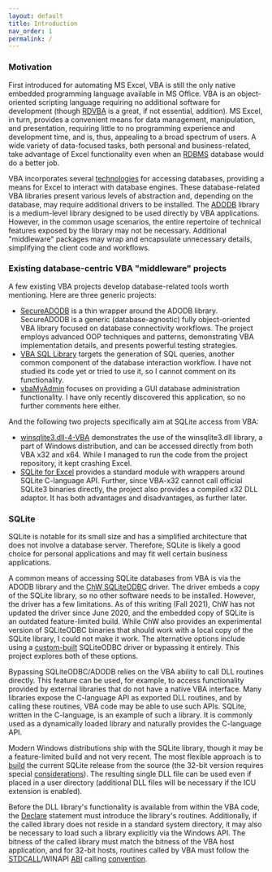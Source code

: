 ```yaml
---
layout: default
title: Introduction
nav_order: 1
permalink: /
---
```


### Motivation

First introduced for automating MS Excel, VBA is still the only native embedded programming language available in MS Office. VBA is an object-oriented scripting language requiring no additional software for development (though [RDVBA][] is a great, if not essential, addition). MS Excel, in turn, provides a convenient means for data management, manipulation, and presentation, requiring little to no programming experience and development time, and is, thus, appealing to a broad spectrum of users. A wide variety of data-focused tasks, both personal and business-related, take advantage of Excel functionality even when an [RDBMS][] database would do a better job.

VBA incorporates several [technologies][VBA RDBMS] for accessing databases, providing a means for Excel to interact with database engines. These database-related VBA libraries present various levels of abstraction and, depending on the database, may require additional drivers to be installed. The [ADODB][] library is a medium-level library designed to be used directly by VBA applications. However, in the common usage scenarios, the entire repertoire of technical features exposed by the library may not be necessary. Additional "middleware" packages may wrap and encapsulate unnecessary details, simplifying the client code and workflows.

### Existing database-centric VBA "middleware" projects

A few existing VBA projects develop database-related tools worth mentioning. Here are three generic projects:

* [SecureADODB][] is a thin wrapper around the ADODB library. SecureADODB is a generic (database-agnostic) fully object-oriented VBA library focused on database connectivity workflows. The project employs advanced OOP techniques and patterns, demonstrating VBA implementation details, and presents powerful testing strategies.
* [VBA SQL Library][] targets the generation of SQL queries, another common component of the database interaction workflow. I have not studied its code yet or tried to use it, so I cannot comment on its functionality.
* [vbaMyAdmin][] focuses on providing a GUI database administration functionality. I have only recently discovered this application, so no further comments here either.

And the following two projects specifically aim at SQLite access from VBA:

* [winsqlite3.dll-4-VBA][] demonstrates the use of the winsqlite3.dll library, a part of Windows distribution, and can be accessed directly from both VBA x32 and x64. While I managed to run the code from the project repository, it kept crashing Excel.
* [SQLite for Excel][] provides a standard module with wrappers around SQLite C-language API. Further, since VBA-x32 cannot call official SQLite3 binaries directly, the project also provides a compiled x32 DLL adaptor. It has both advantages and disadvantages, as further later.

### SQLite

SQLite is notable for its small size and has a simplified architecture that does not involve a database server. Therefore, SQLite is likely a good choice for personal applications and may fit well certain business applications.

A common means of accessing SQLite databases from VBA is via the ADODB library and the [ChW SQLiteODBC][] driver. The driver embeds a copy of the SQLite library, so no other software needs to be installed. However, the driver has a few limitations. As of this writing (Fall 2021), ChW has not updated the driver since June 2020, and the embedded copy of SQLite is an outdated feature-limited build. While ChW also provides an experimental version of SQLiteODBC binaries that should work with a local copy of the SQLite library, I could not make it work. The alternative options include using a [custom-built][SQLiteODBC PG] SQLiteODBC driver or bypassing it entirely. This project explores both of these options.

Bypassing SQLiteODBC/ADODB relies on the VBA ability to call DLL routines directly. This feature can be used, for example, to access functionality provided by external libraries that do not have a native VBA interface. Many libraries expose the C-language API as exported DLL routines, and by calling these routines, VBA code may be able to use such APIs. SQLite, written in the C-language, is an example of such a library. It is commonly used as a dynamically loaded library and naturally provides the C-language API.

Modern Windows distributions ship with the SQLite library, though it may be a feature-limited build and not very recent. The most flexible approach is to [build][SQLite-ICU-MinGW] the current SQLite release from the source (the 32-bit version requires special [considerations][SQLite-Build-VBA]). The resulting single DLL file can be used even if placed in a user directory (additional DLL files will be necessary if the ICU extension is enabled).

Before the DLL library's functionality is available from within the VBA code, the [Declare][] statement must introduce the library's routines. Additionally, if the called library does not reside in a standard system directory, it may also be necessary to load such a library explicitly via the Windows API. The bitness of the called library must match the bitness of the VBA host application, and for 32-bit hosts, routines called by VBA must follow the [STDCALL][]/WINAPI [ABI][] calling [convention][Calling convention].


<!-- References -->

[RDVBA]: https://rubberduckvba.com/
[RDBMS]: https://en.wikipedia.org/wiki/Relational_database
[VBA RDBMS]: https://bettersolutions.com/vba/databases/
[ADODB]: https://docs.microsoft.com/en-us/sql/ado/microsoft-activex-data-objects-ado
[SecureADODB]: https://github.com/rubberduck-vba/examples/tree/master/SecureADODB
[VBA SQL Library]: https://github.com/Beakerboy/VBA-SQL-Library
[vbaMyAdmin]: https://github.com/sauternic/vbaMyAdmin
[winsqlite3.dll-4-VBA]: https://renenyffenegger.ch/notes/development/databases/SQLite/VBA/
[SQLite for Excel]: https://github.com/govert/SQLiteForExcel/
[ChW SQLiteODBC]: http://www.ch-werner.de/sqliteodbc/
[SQLiteODBC PG]: https://pchemguy.github.io/SQLite-ICU-MinGW/odbc
[SQLite-ICU-MinGW]: https://pchemguy.github.io/SQLite-ICU-MinGW/
[SQLite-Build-VBA]: https://pchemguy.github.io/SQLite-ICU-MinGW/stdcall
[SQLite]: https://sqlite.org/
[Declare]: https://docs.microsoft.com/en-us/office/vba/language/reference/user-interface-help/declare-statement
[STDCALL]: https://docs.microsoft.com/en-us/cpp/cpp/argument-passing-and-naming-conventions
[ABI]: https://en.wikipedia.org/wiki/Application_binary_interface
[Calling convention]: https://en.wikipedia.org/wiki/X86_calling_conventions
